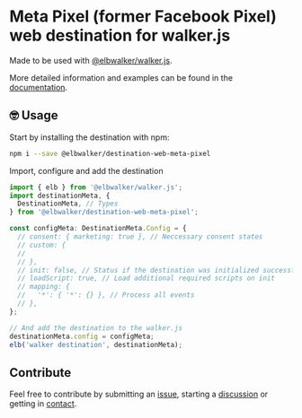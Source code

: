 # Meta Pixel (former Facebook Pixel) web destination for walker.js

Made to be used with [@elbwalker/walker.js](https://github.com/elbwalker/walker.js).

More detailed information and examples can be found in the [documentation](https://docs.elbwalker.com/).

## 🤓 Usage

Start by installing the destination with npm:

```sh
npm i --save @elbwalker/destination-web-meta-pixel
```

Import, configure and add the destination

```ts
import { elb } from '@elbwalker/walker.js';
import destinationMeta, {
  DestinationMeta, // Types
} from '@elbwalker/destination-web-meta-pixel';

const configMeta: DestinationMeta.Config = {
  // consent: { marketing: true }, // Neccessary consent states
  // custom: {
  //
  // },
  // init: false, // Status if the destination was initialized successfully or should be skipped
  // loadScript: true, // Load additional required scripts on init
  // mapping: {
  //   '*': { '*': {} }, // Process all events
  // },
};

// And add the destination to the walker.js
destinationMeta.config = configMeta;
elb('walker destination', destinationMeta);
```

## Contribute

Feel free to contribute by submitting an [issue](https://github.com/elbwalker/walker.js/issues), starting a [discussion](https://github.com/elbwalker/walker.js/discussions) or getting in [contact](https://calendly.com/elb-alexander/30min).
